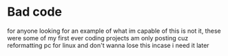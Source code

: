 # Bad code

for anyone looking for an example of what im capable of this is not it, these were some of my first ever coding projects
am only posting cuz reformatting pc for linux and don't wanna lose this incase i need it later